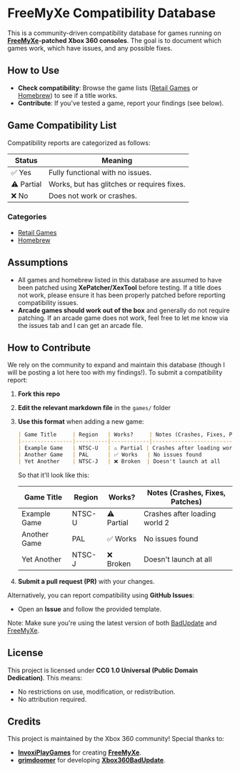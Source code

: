 # FreeMyXe Compatibility Database

This is a community-driven compatibility database for games running on [**FreeMyXe**](https://github.com/InvoxiPlayGames/FreeMyXe)**-patched Xbox 360 consoles**. The goal is to document which games work, which have issues, and any possible fixes.

## How to Use
- **Check compatibility**: Browse the game lists ([Retail Games](/Retail.md) or [Homebrew](/Homebrew.md)) to see if a title works.
- **Contribute**: If you've tested a game, report your findings (see below).

## Game Compatibility List
Compatibility reports are categorized as follows:

| Status | Meaning |
|--------|---------|
| ✅ Yes | Fully functional with no issues. |
| ⚠️ Partial | Works, but has glitches or requires fixes. |
| ❌ No | Does not work or crashes. |

### Categories
- [Retail Games](/Retail.md)
- [Homebrew](/Homebrew.md)

## Assumptions
- All games and homebrew listed in this database are assumed to have been patched using **XePatcher/XexTool** before testing. If a title does not work, please ensure it has been properly patched before reporting compatibility issues.
- **Arcade games should work out of the box** and generally do not require patching. If an arcade game does not work, feel free to let me know via the issues tab and I can get an arcade file.

## How to Contribute
We rely on the community to expand and maintain this database (though I will be posting a lot here too with my findings!). To submit a compatibility report:

1. **Fork this repo**
2. **Edit the relevant markdown file** in the `games/` folder
3. **Use this format** when adding a new game:
   ```md
   | Game Title     | Region   | Works?     | Notes (Crashes, Fixes, Patches)      |
   |----------------|----------|------------|--------------------------------------|
   | Example Game   | NTSC-U   | ⚠️ Partial | Crashes after loading world 2       |
   | Another Game   | PAL      | ✅ Works   | No issues found                     |
   | Yet Another    | NTSC-J   | ❌ Broken  | Doesn't launch at all               |
   ```
   So that it'll look like this:

   | Game Title     | Region   | Works?     | Notes (Crashes, Fixes, Patches)      |
   |----------------|----------|------------|--------------------------------------|
   | Example Game   | NTSC-U   | ⚠️ Partial | Crashes after loading world 2       |
   | Another Game   | PAL      | ✅ Works   | No issues found                     |
   | Yet Another    | NTSC-J   | ❌ Broken  | Doesn't launch at all               |


4. **Submit a pull request (PR)** with your changes.

Alternatively, you can report compatibility using **GitHub Issues**:
- Open an **Issue** and follow the provided template.

Note: Make sure you're using the latest version of both [BadUpdate](https://github.com/grimdoomer/Xbox360BadUpdate/releases/latest) and [FreeMyXe](https://github.com/InvoxiPlayGames/FreeMyXe/releases/latest).

## License
This project is licensed under **CC0 1.0 Universal (Public Domain Dedication)**. This means:
- No restrictions on use, modification, or redistribution.
- No attribution required.

## Credits
This project is maintained by the Xbox 360 community! Special thanks to:
- [**InvoxiPlayGames**](https://github.com/InvoxiPlayGames) for creating [**FreeMyXe**](https://github.com/InvoxiPlayGames/FreeMyXe).
- [**grimdoomer**](https://github.com/grimdoomer) for developing [**Xbox360BadUpdate**](https://github.com/grimdoomer/Xbox360BadUpdate).

